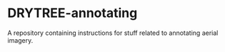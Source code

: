 # DRYTREE-annotating
A repository containing instructions for stuff related to annotating aerial imagery.
